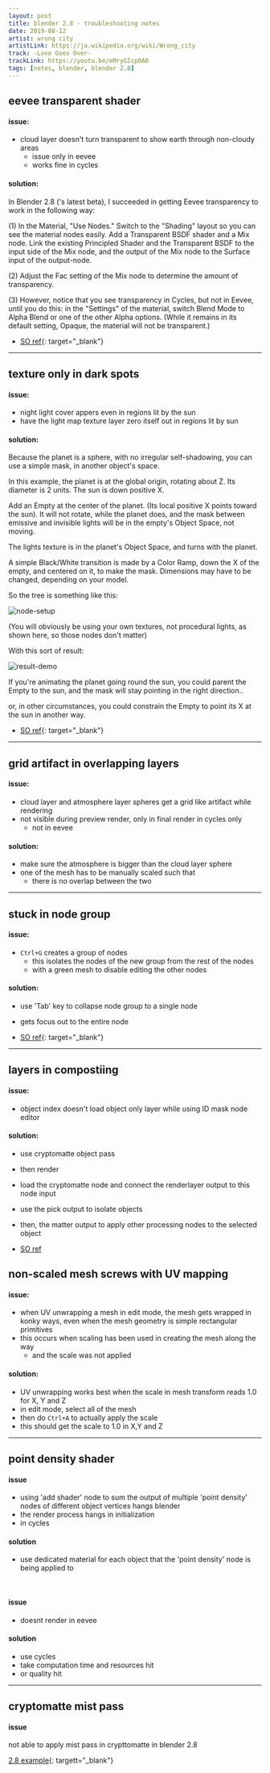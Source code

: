 ```yaml
---
layout: post
title: blender 2.8 - troubleshooting notes 
date: 2019-08-12
artist: wrong city
artistLink: https://ja.wikipedia.org/wiki/Wrong_city
track: -Love Goes Over-
trackLink: https://youtu.be/eMryGIcp0A0
tags: [notes, blender, blender 2.8]
---
```



 

## eevee transparent shader 

#### issue:

- cloud layer doesn't turn transparent to show earth through non-cloudy areas 
    - issue only in eevee
    - works fine in cycles

#### solution:

In Blender 2.8 ('s latest beta), I succeeded in getting Eevee transparency to work in the following way:
 
(1) In the Material, "Use Nodes." Switch to the "Shading" layout so you can see the material nodes easily. Add a Transparent BSDF shader and a Mix node. Link the existing Principled Shader and the Transparent BSDF to the input side of the  Mix node, and the output of the Mix node to the Surface input of the output-node.
 
(2) Adjust the Fac setting of the Mix node to determine the amount of transparency.

(3) However, notice that you see transparency in Cycles, but not in Eevee, until you do this: in the "Settings" of the material, switch Blend Mode to Alpha Blend or one of the other Alpha options. (While it remains in its default setting, Opaque, the material will not be transparent.)

- [SO ref](https://blender.stackexchange.com/a/129787){: target="_blank"}


*** 


## texture only in dark spots

#### issue:

- night light cover appers even in regions lit by the sun
- have the light map texture layer zero itself out in regions lit by sun


#### solution:

Because the planet is a sphere, with no irregular self-shadowing, you can use a simple mask, in another object's space.

In this example, the planet is at the global origin, rotating about Z. Its diameter is 2 units. The sun is down positive X.

Add an Empty at the center of the planet. (Its local positive X points toward the sun). It will not rotate, while the planet does, and the mask between emissive and invisible lights will be in the empty's Object Space, not moving.

The lights texture is in the planet's Object Space, and turns with the planet.

A simple Black/White transition is made by a Color Ramp, down the X of the empty, and centered on it, to make the mask. Dimensions may have to be changed, depending on your model.

So the tree is something like this:

<img class="img-fluid d-block rounded mx-auto" src="https://i.stack.imgur.com/DuZtk.jpg" alt="node-setup">

(You will obviously be using your own textures, not procedural lights, as shown here, so those nodes don't matter)

With this sort of result:

<img class="img-fluid d-block rounded mx-auto" src="https://i.stack.imgur.com/HqQyx.gif" alt="result-demo">

If you're animating the planet going round the sun, you could parent the Empty to the sun, and the mask will stay pointing in the right direction..

or, in other circumstances, you could constrain the Empty to point its X at the sun in another way.

- [SO ref](https://blender.stackexchange.com/questions/116394/how-to-make-texture-appear-only-in-dark-spots){: target="_blank"}


***

## grid artifact in overlapping layers

#### issue:

- cloud layer and atmosphere layer spheres get a grid like artifact while rendering
- not visible during preview render, only in final render in cycles only 
    - not in eevee


#### solution:

- make sure the atmosphere is bigger than the cloud layer sphere
- one of the mesh has to be manually scaled such that 
    - there is no overlap between the two 

***

## stuck in node group

#### issue:

- `Ctrl+G` creates a group of nodes
    - this isolates the nodes of the new group from the rest of the nodes 
    - with a green mesh to disable editing the other nodes


#### solution:

- use 'Tab' key to collapse node group to a single node 
- gets focus out to the entire node 

- [SO ref](https://blender.stackexchange.com/questions/23832/how-do-i-exit-a-node-group){: target="_blank"}

***

## layers in compostiing 

#### issue:

- object index doesn't load object only layer while using ID mask node editor

#### solution:

- use cryptomatte object pass
- then render 
- load the cryptomatte node and connect the renderlayer output to this node input
- use the pick output to isolate objects
- then, the matter output to apply other processing nodes to the selected object

- [SO ref](https://blenderartists.org/t/cryptomatte-is-here-amazing/1132013/2)

## non-scaled mesh screws with UV mapping

#### issue:

- when UV unwrapping a mesh in edit mode, the mesh gets wrapped in konky ways, even when the mesh geometry is simple rectangular primitives
- this occurs when scaling has been used in creating the mesh along the way
    - and the scale was not applied

#### solution:

- UV unwrapping works best when the scale in mesh transform reads 1.0 for X, Y and Z
- in edit mode, select all of the mesh 
- then do `Ctrl+A` to actually apply the scale
- this should get the scale to 1.0 in X,Y and Z

***

## point density shader

#### issue

- using 'add shader' node to sum the output of multiple 'point density' nodes of different object vertices hangs blender 
- the render process hangs in initialization
 - in cycles

#### solution

- use dedicated material for each object that the 'point density' node is being applied to 

<br>

#### issue 

- doesnt render in eevee 

#### solution

- use cycles
- take computation time and resources hit
- or quality hit 


***

## cryptomatte mist pass

#### issue

not able to apply mist pass in crypttomatte in blender 2.8

[2.8 example](https://youtu.be/bnSLAPJuA_w){: targett="_blank"}
